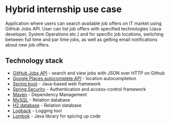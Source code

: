 # Hybrid internship use case
Application where users can search available job offers on IT market using GitHub Jobs API. User can list job offers with specified technologies (Java developer, System Operations etc.) and for specific job locations, switching between full time and par time jobs, as well as getting email notifications about new job offers.

## Technology stack
* [GitHub Jobs API](https://jobs.github.com/api) -  search and view jobs with JSON over HTTP on Github
* [Google Places autocomplete API](https://developers.google.com/maps/documentation/javascript/examples/places-autocomplete) - location autocompletion
* [Spring boot](https://spring.io/projects/spring-boot) - Java-based web framework
* [Spring Security](https://spring.io/projects/spring-security) - Authentication and access-control framework
* [Maven](https://maven.apache.org/) - Dependency Management
* [MySQL](https://www.mysql.com/) - Relation database
* [H2 database](https://www.h2database.com/html/main.html) - Relation database
* [Logback](https://logback.qos.ch/) - Logging tool
* [Lombok](https://projectlombok.org/) - Java library for spicing up code
